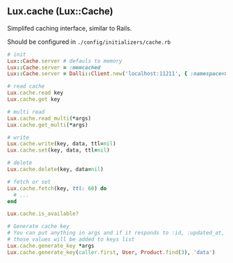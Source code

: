 ## Lux.cache (Lux::Cache)

Simplifed caching interface, similar to Rails.

Should be configured in `./config/initializers/cache.rb`

```ruby
# init
Lux::Cache.server # defauls to memory
Lux::Cache.server = :memcached
Lux::Cache.server = Dalli::Client.new('localhost:11211', { :namespace=>Digest::MD5.hexdigest(__FILE__)[0,4], :compress => true,  :expires_in => 1.hour })

# read cache
Lux.cache.read key
Lux.cache.get key

# multi read
Lux.cache.read_multi(*args)
Lux.cache.get_multi(*args)

# write
Lux.cache.write(key, data, ttl=nil)
Lux.cache.set(key, data, ttl=nil)

# delete
Lux.cache.delete(key, data=nil)

# fetch or set
Lux.cache.fetch(key, ttl: 60) do
  # ...
end

Lux.cache.is_available?

# Generate cache key
# You can put anything in args and if it responds to :id, :updated_at, :created_at
# those values will be added to keys list
Lux.cache.generate_key *args
Lux.cache.generate_key(caller.first, User, Product.find(3), 'data')
```
